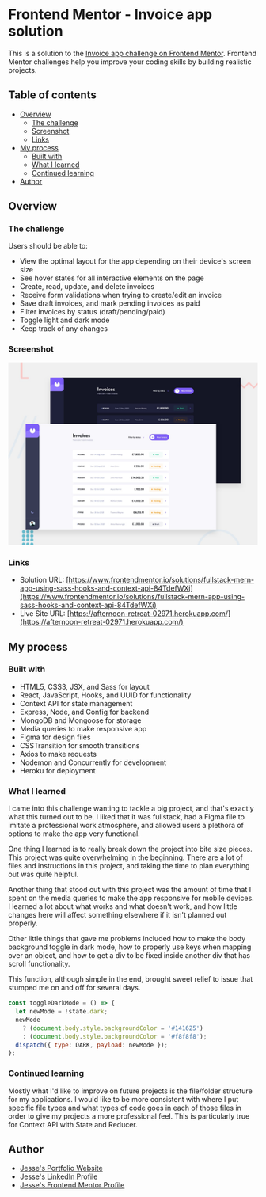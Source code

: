 # Frontend Mentor - Invoice app solution

This is a solution to the [Invoice app challenge on Frontend Mentor](https://www.frontendmentor.io/challenges/invoice-app-i7KaLTQjl). Frontend Mentor challenges help you improve your coding skills by building realistic projects.

## Table of contents

- [Overview](#overview)
  - [The challenge](#the-challenge)
  - [Screenshot](#screenshot)
  - [Links](#links)
- [My process](#my-process)
  - [Built with](#built-with)
  - [What I learned](#what-i-learned)
  - [Continued learning](#continued-learning)
- [Author](#author)

## Overview

### The challenge

Users should be able to:

- View the optimal layout for the app depending on their device's screen size
- See hover states for all interactive elements on the page
- Create, read, update, and delete invoices
- Receive form validations when trying to create/edit an invoice
- Save draft invoices, and mark pending invoices as paid
- Filter invoices by status (draft/pending/paid)
- Toggle light and dark mode
- Keep track of any changes

### Screenshot

![screenshot](./resources/preview.jpg)

### Links

- Solution URL: [https://www.frontendmentor.io/solutions/fullstack-mern-app-using-sass-hooks-and-context-api-84TdefWXi](https://www.frontendmentor.io/solutions/fullstack-mern-app-using-sass-hooks-and-context-api-84TdefWXi)
- Live Site URL: [https://afternoon-retreat-02971.herokuapp.com/](https://afternoon-retreat-02971.herokuapp.com/)

## My process

### Built with

- HTML5, CSS3, JSX, and Sass for layout
- React, JavaScript, Hooks, and UUID for functionality
- Context API for state management
- Express, Node, and Config for backend
- MongoDB and Mongoose for storage
- Media queries to make responsive app
- Figma for design files
- CSSTransition for smooth transitions
- Axios to make requests
- Nodemon and Concurrently for development
- Heroku for deployment

### What I learned

I came into this challenge wanting to tackle a big project, and that's exactly what this turned out to be. I liked that it was fullstack, had a Figma file to imitate a professional work atmosphere, and allowed users a plethora of options to make the app very functional.

One thing I learned is to really break down the project into bite size pieces. This project was quite overwhelming in the beginning. There are a lot of files and instructions in this project, and taking the time to plan everything out was quite helpful.

Another thing that stood out with this project was the amount of time that I spent on the media queries to make the app responsive for mobile devices. I learned a lot about what works and what doesn't work, and how little changes here will affect something elsewhere if it isn't planned out properly.

Other little things that gave me problems included how to make the body background toggle in dark mode, how to properly use keys when mapping over an object, and how to get a div to be fixed inside another div that has scroll functionality.

This function, although simple in the end, brought sweet relief to issue that stumped me on and off for several days.

```js
const toggleDarkMode = () => {
  let newMode = !state.dark;
  newMode
    ? (document.body.style.backgroundColor = '#141625')
    : (document.body.style.backgroundColor = '#f8f8f8');
  dispatch({ type: DARK, payload: newMode });
};
```

### Continued learning

Mostly what I'd like to improve on future projects is the file/folder structure for my applications. I would like to be more consistent with where I put specific file types and what types of code goes in each of those files in order to give my projects a more professional feel. This is particularly true for Context API with State and Reducer.

## Author

- [Jesse's Portfolio Website](https://www.codebyronda.com)
- [Jesse's LinkedIn Profile](https://www.linkedin.com/in/jesse-ronda-46a6a1205)
- [Jesse's Frontend Mentor Profile](https://www.frontendmentor.io/profile/jesse10930)

